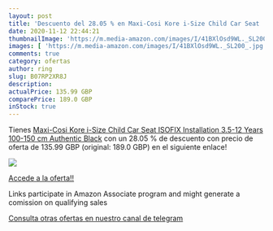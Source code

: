 ```yaml
---
layout: post
title: 'Descuento del 28.05 % en Maxi-Cosi Kore i-Size Child Car Seat  IS'
date: 2020-11-12 22:44:21
thumbnailImage: 'https://m.media-amazon.com/images/I/41BXlOsd9WL._SL200_.jpg'
images: [ 'https://m.media-amazon.com/images/I/41BXlOsd9WL._SL200_.jpg' ]
comments: true
category: ofertas
author: ring
slug: B07RP2XR8J
description:
actualPrice: 135.99 GBP
comparePrice: 189.0 GBP
inStock: true
---
```


Tienes [Maxi-Cosi Kore i-Size Child Car Seat  ISOFIX Installation  3.5-12 Years  100-150 cm  Authentic Black](https://www.amazon.co.uk/dp/B07RP2XR8J/?tag=redken01-21) con un 28.05 % de descuento con precio de oferta de 135.99 GBP (original: 189.0 GBP) en el siguiente enlace!

[![](https://m.media-amazon.com/images/I/41BXlOsd9WL._SL200_.jpg)](https://www.amazon.co.uk/dp/B07RP2XR8J/?tag=redken01-21)

[Accede a la oferta!!](https://www.amazon.co.uk/dp/B07RP2XR8J/?tag=redken01-21)

Links participate in Amazon Associate program and might generate a comission on qualifying sales

[Consulta otras ofertas en nuestro canal de telegram](https://t.me/s/ofertas25)
